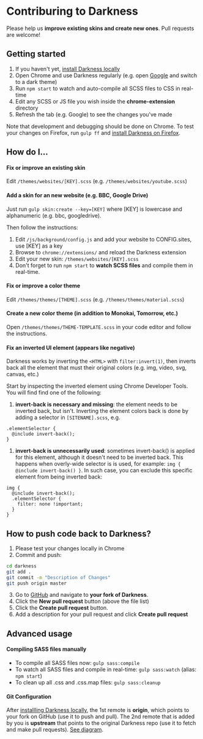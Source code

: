 # Contriburing to Darkness
Please help us **improve existing skins and create new ones**. Pull requests are welcome!



## Getting started
1. If you haven't yet, [install Darkness locally](./README.md#installation)
1. Open Chrome and use Darkness regularly (e.g. open [Google](https://www.google.com/) and switch to a dark theme)
1. Run `npm start` to watch and auto-compile all SCSS files to CSS in real-time
1. Edit any SCSS or JS file you wish inside the **chrome-extension** directory
1. Refresh the tab (e.g. Google) to see the changes you've made

Note that development and debugging should be done on Chrome. To test your changes on Firefox, run `gulp ff` and [install Darkness on Firefox](./README.md#installation).

## How do I...
#### Fix or improve an existing skin
Edit `/themes/websites/[KEY].scss` (e.g. `/themes/websites/youtube.scss`)


#### Add a skin for an new website (e.g. BBC, Google Drive)
Just run `gulp skin:create --key=[KEY]` where [KEY] is lowercase and alphanumeric (e.g. bbc, googledrive).

Then follow the instructions:

1. Edit `/js/background/config.js` and add your website to CONFIG.sites, use [KEY] as a key
1. Browse to `chrome://extensions/` and reload the Darkness extension
1. Edit your new skin: `/themes/websites/[KEY].scss`
1. Don't forget to run `npm start` to **watch SCSS files** and compile them in real-time.


#### Fix or improve a color theme
Edit `/themes/themes/[THEME].scss` (e.g. `/themes/themes/material.scss`)


#### Create a new color theme (in addition to Monokai, Tomorrow, etc.)
Open `/themes/themes/THEME-TEMPLATE.scss` in your code editor and follow the instructions.

#### Fix an inverted UI element (appears like negative)
Darkness works by inverting the `<HTML>` with `filter:invert(1)`, then inverts back all the element that must their original colors (e.g. img, video, svg, canvas, etc.)

Start by inspecting the inverted element using Chrome Developer Tools. You will find find one of the following:

1. **invert-back is necessary and missing**: the element needs to be inverted back, but isn't. Inverting the element colors back is done by adding a selector in `[SITENAME].scss`, e.g.
```
.elementSelector { 
  @include invert-back();
}
```
1. **invert-back is unnecessarily used**: sometimes invert-back() is applied for this element, although it doesn't need to be inverted back.
This happens when overly-wide selector is is used, for example: `img { @include invert-back() }`.
In such case, you can exclude this specific element from being inverted back:
```
img { 
  @include invert-back();
  .elementSelector {
    filter: none !important;
  }
}
```

## How to push code back to Darkness?
1. Please test your changes locally in Chrome
1. Commit and push:
```bash
cd darkness
git add .
git commit -m "Description of Changes"
git push origin master
```
3. Go to [GitHub](https://github.com) and navigate to **your fork of Darkness**. 
1. Click the **New pull request** button (above the file list)
1. Click the **Create pull request** button.
1. Add a description for your pull request and click **Create pull request**

## Advanced usage
#### Compiling SASS files manually
* To compile all SASS files now: `gulp sass:compile`
* To watch all SASS files and compile in real-time: `gulp sass:watch` (alias: `npm start`)
* To clean up all .css and .css.map files: `gulp sass:cleanup`

#### Git Configuration
After [installling Darkness locally](./README.MD), the 1st remote is **origin**, which points to your fork on GitHub (use it to push and pull).
The 2nd remote that is added by you is **upstream** that points to the original Darkness repo (use it to fetch and make pull requests). [See diagram](http://i.stack.imgur.com/cEJjT.png).

